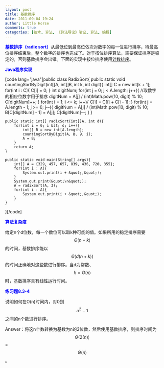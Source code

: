 ```yaml
---
layout: post
title: 基数排序
date: 2011-09-04 19:24
author: Little Horse
comments: true
categories: [技术, 算法, 《算法导论》笔记, 算法, 编程]
---
```

<span style="color: blue;"><strong>基数排序（radix sort）</strong></span>从最低位到最高位依次对数字的每一位进行排序，待最高位排序结束后，整个数字的排序也完成了。对于按位排序算法，需要保证排序是稳定的，否则基数排序会出错。下面的实现中按位排序使用<a href="http://manan.org/archives/592" target="_blank">计数排序</a>。

<span style="color: blue;"><strong>Java程序实现 </strong>
</span>

[code lang="java"]public class RadixSort{
	public static void countingSortByDigit(int[]A, int[]B, int k, int digit){
		int[] C = new int[k + 1];
		for(int i : C){
			C[i] = 0;
		}
		int digitNum;
		for(int j = 0; j &lt; A.length; j++){
			//取数字的相应位数字用于排序
			digitNum = A[j] / (int)Math.pow(10, digit) % 10;
			C[digitNum]++;
		}
		for(int i = 1; i &lt;= k; i++){
			C[i] = C[i] + C[i - 1];
		}
		for(int j = A.length - 1; j &gt;= 0; j--){
			digitNum = A[j] / (int)Math.pow(10, digit) % 10;
			B[C[digitNum] - 1] = A[j];
			C[digitNum]--;
		}
	}

	public static int[] radixSort(int[]A, int d){
		for(int i = 0; i &lt; d; i++){
			int[] B = new int[A.length];
			countingSortByDigit(A, B, 9, i);
			A = B;
		}
		return A;
	}

	public static void main(String[] args){
		int[] A = {329, 457, 657, 839, 436, 720, 355};
		for(int i : A){
			System.out.print(i + &quot;,&quot;);
		}
		System.out.print(&quot;\n&quot;);
		A = radixSort(A, 3);
		for(int i : A){
			System.out.print(i + &quot;,&quot;);
		}
	}
}[/code]


<span style="color: blue;"><strong>算法复杂度</strong><span style="font-family: 宋体;">
</span></span>

给定n个d位数，每一个数位可以取k种可能的值。如果所用的稳定排序需要$$\Theta(n+k)$$的时间，基数排序能以$$\Theta(d(n+k))$$的时间正确地对这些数进行排序。当d为常数、$$k=O(n)$$时，基数排序具有线性运行时间。

<span style="color: blue;"><strong>练习题8.3-4</strong>
</span>

说明如何在O(n)时间内，对0到$$n^2-1$$之间的n个数进行排序。

Answer：将这n个数转换为基数为n的2位数，然后使用基数排序，则排序时间为$$\Theta(2(n))$$=$$\Theta(n)$$。
